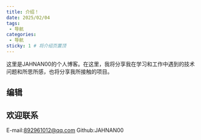 ```yaml
---
title: 介绍！
date: 2025/02/04
tags:
 - 导航
categories:
 - 导航
sticky: 1 # 将介绍页置顶
---
```


这里是JAHNAN00的个人博客。在这里，我将分享我在学习和工作中遇到的技术问题和所思所感，也将分享我所接触的项目。

## 编辑

## 欢迎联系

E-mail:892961012@qq.com
Github:JAHNAN00
